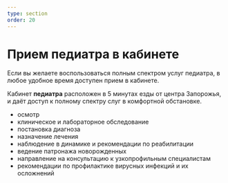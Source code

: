 ```yaml
---
type: section
order: 20
---
```


# Прием педиатра в кабинете

Если вы желаете воспользоваться полным спектром услуг педиатра, в любое удобное время доступен прием в кабинете.

Кабинет **педиатра** расположен в 5 минутах езды от центра Запорожья, и даёт доступ к полному спектру слуг в комфортной обстановке.
- осмотр
- клиническое и лабораторное обследование
- постановка диагноза 
- назначение лечения
- наблюдение в динамике и рекомендации по реабилитации
- ведение патронажа новорожденных
- направление на консультацию к узкопрофильным специалистам 
- рекомендации по профилактике вирусных инфекций и их осложнений


